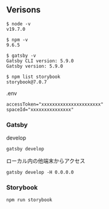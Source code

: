 ## Verisons
```
$ node -v
v19.7.0

$ npm -v
9.6.5

$ gatsby -v
Gatsby CLI version: 5.9.0
Gatsby version: 5.9.0

$ npm list storybook
storybook@7.0.7
```

.env
```
accessToken="xxxxxxxxxxxxxxxxxxxxxx"
spaceId="xxxxxxxxxxxxxxx"
```

### Gatsby
develop
```
gatsby develop
```
ローカル内の他端末からアクセス
```
gatsby develop -H 0.0.0.0
```

### Storybook
```
npm run storybook
```